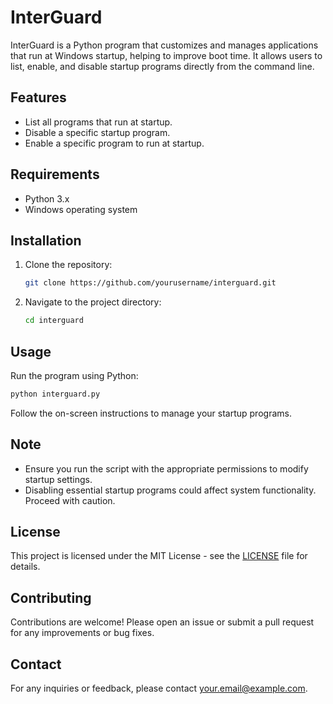 # InterGuard

InterGuard is a Python program that customizes and manages applications that run at Windows startup, helping to improve boot time. It allows users to list, enable, and disable startup programs directly from the command line.

## Features

- List all programs that run at startup.
- Disable a specific startup program.
- Enable a specific program to run at startup.

## Requirements

- Python 3.x
- Windows operating system

## Installation

1. Clone the repository:
    ```bash
    git clone https://github.com/yourusername/interguard.git
    ```

2. Navigate to the project directory:
    ```bash
    cd interguard
    ```

## Usage

Run the program using Python:

```bash
python interguard.py
```

Follow the on-screen instructions to manage your startup programs.

## Note

- Ensure you run the script with the appropriate permissions to modify startup settings.
- Disabling essential startup programs could affect system functionality. Proceed with caution.

## License

This project is licensed under the MIT License - see the [LICENSE](LICENSE) file for details.

## Contributing

Contributions are welcome! Please open an issue or submit a pull request for any improvements or bug fixes.

## Contact

For any inquiries or feedback, please contact [your.email@example.com](mailto:your.email@example.com).